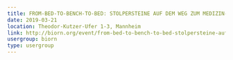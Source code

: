 ```yaml
---
title: FROM-BED-TO-BENCH-TO-BED: STOLPERSTEINE AUF DEM WEG ZUM MEDIZIN-PRODUKT
date: 2019-03-21
location: Theodor-Kutzer-Ufer 1-3, Mannheim
link: http://biorn.org/event/from-bed-to-bench-to-bed-stolpersteine-auf-dem-weg-zum-medizin-produkt/
usergroup: biorn
type: usergroup
---
```

